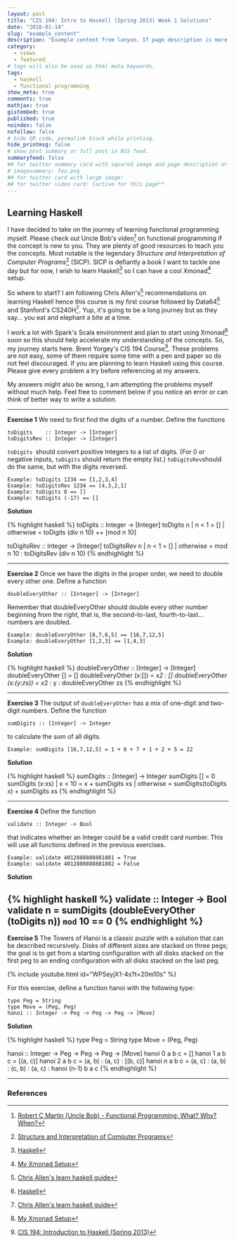 ```yaml
---
layout: post
title: "CIS 194: Intro to Haskell (Spring 2013) Week 1 Solutions"
date: "2018-01-14"
slug: "example_content"
description: "Example content from lanyon. If page description is more than 140 words, it will be shown as post summary on home page and blog index else post excerpt will be shown. Same rule is for html meta description: >140 words in description or first 50 words of posts will be shown as summary. Page excerpt supports markdown formatted summary."
category: 
  - views
  - featured
# tags will also be used as html meta keywords.
tags:
  - haskell
  - functional programming
show_meta: true
comments: true
mathjax: true
gistembed: true
published: true
noindex: false
nofollow: false
# hide QR code, permalink block while printing.
hide_printmsg: false
# show post summary or full post in RSS feed.
summaryfeed: false
## for twitter summary card with squared image and page description or page excerpt:
# imagesummary: foo.png
## for twitter card with large image:
## for twitter video card: (active for this page**
---
```


## Learning Haskell

I have decided to take on the journey of learning functional programming myself. Please check out Uncle Bob's video[^1] on functional programming if the concept is new to you. They are plenty of good resources to teach you the concepts. Most notable is the legendary _Structure and Interpretation of Computer Programs_[^2] (SICP). SICP is defiantly a book I want to tackle one day but for now, I wish to learn Haskell[^3] so I can have a cool Xmonad[^4] setup.

So where to start? I am following Chris Allen's[^5] recommendations on learning Haskell hence this course is my first course followed by Data64[^3] and Stanford's CS240H[^5]. Yup, it's going to be a long journey but as they say... you eat and elephant a bite at a time.

I work a lot with Spark's Scala environment and plan to start using Xmonad[^4] soon so this should help accelerate my understanding of the concepts. So, my journey starts here. Brent Yorgey's CIS 194 Course[^6]. These problems are not easy, some of them require some time with a pen and paper so do not feel discouraged. If you are planning to learn Haskell using this course. Please give every problem a try before referencing at my answers.

My answers might also be wrong, I am attempting the problems myself without much help. Feel free to comment below if you notice an error or can think of better way to write a solution.

___
**Exercise 1** We need to first find the digits of a number. Define the functions

```
toDigits    :: Integer -> [Integer]
toDigitsRev :: Integer -> [Integer]
```
`toDigits `should convert positive Integers to a list of digits. (For 0 or negative inputs, `toDigits` should return the empty list.) `toDigitsRev`should do the same, but with the digits reversed.

```
Example: toDigits 1234 == [1,2,3,4] 
Example: toDigitsRev 1234 == [4,3,2,1]
Example: toDigits 0 == []
Example: toDigits (-17) == []
```

**Solution**

{% highlight haskell %}
toDigits :: Integer -> [Integer]
toDigits n
 | n < 1    = []
 | otherwise = toDigits (div n 10) ++ [mod n 10]

toDigitsRev :: Integer -> [Integer]
toDigitsRev n 
    | n < 1     = []
    | otherwise =  mod n 10 : toDigitsRev (div n 10)
{% endhighlight %}
___

**Exercise 2** Once we have the digits in the proper order, we need to double every other one. Define a function

```
doubleEveryOther :: [Integer] -> [Integer]
```

Remember that doubleEveryOther should double every other number beginning from the right, that is, the second-to-last, fourth-to-last... numbers are doubled.

```
Example: doubleEveryOther [8,7,6,5] == [16,7,12,5]
Example: doubleEveryOther [1,2,3] == [1,4,3]
```

**Solution**

{% highlight haskell %}
doubleEveryOther :: [Integer] -> [Integer]
doubleEveryOther [] = []
doubleEveryOther (x:[]) = x*2 : []
doubleEveryOther (x:(y:zs)) = x*2 : y : doubleEveryOther zs
{% endhighlight %}
___

**Exercise 3** The output of `doubleEveryOther` has a mix of one-digit
and two-digit numbers. Define the function

```
sumDigits :: [Integer] -> Integer
```

to calculate the sum of all digits.

```
Example: sumDigits [16,7,12,5] = 1 + 6 + 7 + 1 + 2 + 5 = 22
```

**Solution**

{% highlight haskell %}
sumDigits :: [Integer] -> Integer
sumDigits []     = 0
sumDigits (x:xs) 
    | x < 10     = x + sumDigits xs
    | otherwise  = sumDigits(toDigits x) + sumDigits xs
{% endhighlight %}
___

**Exercise 4** Define the function

```
validate :: Integer -> Bool
```

that indicates whether an Integer could be a valid credit card number.
This will use all functions defined in the previous exercises.

```
Example: validate 4012888888881881 = True
Example: validate 4012888888881882 = False
```


**Solution**

{% highlight haskell %}
validate :: Integer -> Bool
validate n = sumDigits (doubleEveryOther (toDigits n)) `mod` 10 == 0
{% endhighlight %}
---

**Exercise 5** The Towers of Hanoi is a classic puzzle with a solution that can be described recursively. Disks of different sizes are stacked on three pegs; the goal is to get from a starting configuration with all disks stacked on the first peg to an ending configuration with all disks stacked on the last peg.

{% include youtube.html id="WPSeyjX1-4s?t=20m10s" %}

For this exercise, define a function hanoi with the following type:

```
type Peg = String
type Move = (Peg, Peg)
hanoi :: Integer -> Peg -> Peg -> Peg -> [Move]
```

**Solution**

{% highlight haskell %}
type Peg = String
type Move = (Peg, Peg)

hanoi :: Integer -> Peg -> Peg -> Peg -> [Move]
hanoi 0 a b c = []
hanoi 1 a b c = [(a, c)]
hanoi 2 a b c = (a, b) : (a, c) : [(b, c)]
hanoi n a b c = (a, c) : (a, b) : (c, b) : (a, c) : hanoi (n-1) b a c
{% endhighlight %}
___

### References

[^1]: [Robert C Martin (Uncle Bob) - Functional Programming; What? Why? When?](https://www.youtube.com/watch?v=7Zlp9rKHGD4)
[^2]: [Structure and Interpretation of Computer Programs](https://mitpress.mit.edu/sicp/full-text/book/book.html)
[^3]: [Haskell](https://www.haskell.org/)
[^4]: [My Xmonad Setup](https://github.com/randomthought/xmonad-config)
[^5]: [Chris Allen's learn haskell guide](https://github.com/bitemyapp/learnhaskell)
[^6]: [CIS 194: Introduction to Haskell (Spring 2013)](http://www.cis.upenn.edu/~cis194/spring13/lectures.html)
